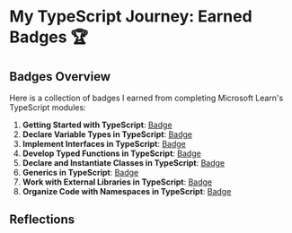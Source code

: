 # My TypeScript Journey: Earned Badges 🏆

## Badges Overview

Here is a collection of badges I earned from completing Microsoft Learn's TypeScript modules:

1. **Getting Started with TypeScript**: [Badge](https://learn.microsoft.com/api/achievements/share/en-us/belosnezhie/WAC9SHBN?sharingId=1B170CB192EFD4EC)
2. **Declare Variable Types in TypeScript**: [Badge](https://learn.microsoft.com/api/achievements/share/en-us/belosnezhie/CWTLHRL9?sharingId=1B170CB192EFD4EC)
3. **Implement Interfaces in TypeScript**: [Badge](https://learn.microsoft.com/api/achievements/share/en-us/belosnezhie/VKY78UDM?sharingId=1B170CB192EFD4EC)
4. **Develop Typed Functions in TypeScript**: [Badge](https://learn.microsoft.com/api/achievements/share/en-us/belosnezhie/3XLC3WLH?sharingId=1B170CB192EFD4EC)
5. **Declare and Instantiate Classes in TypeScript**: [Badge](badge-link)
6. **Generics in TypeScript**: [Badge](badge-link)
7. **Work with External Libraries in TypeScript**: [Badge](badge-link)
8. **Organize Code with Namespaces in TypeScript**: [Badge](badge-link)

## Reflections

